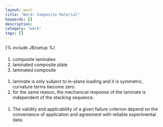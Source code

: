 ```yaml
---
layout: post
title: "Word: Composite Material"
keywords: []
description: 
category: "work"
tags: []
---
```

{% include JB/setup %}

####
1. composite laminates
2. laminated composite plate
3. laminated composite


####
1. laminate is only subject to in-plane loading and it is symmetric, curvature
   terms become zero.
2. for the same reason, the mechanical response of the laminate is independent
   of the stacking sequence.


#### 
1. The validity and applicability of a given failure criterion depend on the
   convenience of application and agreement with reliable experimental data.

